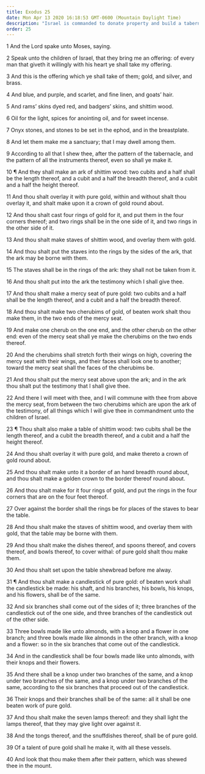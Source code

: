 ```yaml
---
title: Exodus 25
date: Mon Apr 13 2020 16:18:53 GMT-0600 (Mountain Daylight Time)
description: "Israel is commanded to donate property and build a tabernacle, the ark of testimony (with the mercy seat and cherubims), a table (for the shewbread), and the candlestick, all according to patterns shown to Moses on the mount."
order: 25
---
```


1 And the Lord spake unto Moses, saying.

2 Speak unto the children of Israel, that they bring me an offering: of every man that giveth it willingly with his heart ye shall take my offering.

3 And this is the offering which ye shall take of them; gold, and silver, and brass.

4 And blue, and purple, and scarlet, and fine linen, and goats’ hair.

5 And rams’ skins dyed red, and badgers’ skins, and shittim wood.

6 Oil for the light, spices for anointing oil, and for sweet incense.

7 Onyx stones, and stones to be set in the ephod, and in the breastplate.

8 And let them make me a sanctuary; that I may dwell among them.

9 According to all that I shew thee, after the pattern of the tabernacle, and the pattern of all the instruments thereof, even so shall ye make it.

10 ¶ And they shall make an ark of shittim wood: two cubits and a half shall be the length thereof, and a cubit and a half the breadth thereof, and a cubit and a half the height thereof.

11 And thou shalt overlay it with pure gold, within and without shalt thou overlay it, and shalt make upon it a crown of gold round about.

12 And thou shalt cast four rings of gold for it, and put them in the four corners thereof; and two rings shall be in the one side of it, and two rings in the other side of it.

13 And thou shalt make staves of shittim wood, and overlay them with gold.

14 And thou shalt put the staves into the rings by the sides of the ark, that the ark may be borne with them.

15 The staves shall be in the rings of the ark: they shall not be taken from it.

16 And thou shalt put into the ark the testimony which I shall give thee.

17 And thou shalt make a mercy seat of pure gold: two cubits and a half shall be the length thereof, and a cubit and a half the breadth thereof.

18 And thou shalt make two cherubims of gold, of beaten work shalt thou make them, in the two ends of the mercy seat.

19 And make one cherub on the one end, and the other cherub on the other end: even of the mercy seat shall ye make the cherubims on the two ends thereof.

20 And the cherubims shall stretch forth their wings on high, covering the mercy seat with their wings, and their faces shall look one to another; toward the mercy seat shall the faces of the cherubims be.

21 And thou shalt put the mercy seat above upon the ark; and in the ark thou shalt put the testimony that I shall give thee.

22 And there I will meet with thee, and I will commune with thee from above the mercy seat, from between the two cherubims which are upon the ark of the testimony, of all things which I will give thee in commandment unto the children of Israel.

23 ¶ Thou shalt also make a table of shittim wood: two cubits shall be the length thereof, and a cubit the breadth thereof, and a cubit and a half the height thereof.

24 And thou shalt overlay it with pure gold, and make thereto a crown of gold round about.

25 And thou shalt make unto it a border of an hand breadth round about, and thou shalt make a golden crown to the border thereof round about.

26 And thou shalt make for it four rings of gold, and put the rings in the four corners that are on the four feet thereof.

27 Over against the border shall the rings be for places of the staves to bear the table.

28 And thou shalt make the staves of shittim wood, and overlay them with gold, that the table may be borne with them.

29 And thou shalt make the dishes thereof, and spoons thereof, and covers thereof, and bowls thereof, to cover withal: of pure gold shalt thou make them.

30 And thou shalt set upon the table shewbread before me alway.

31 ¶ And thou shalt make a candlestick of pure gold: of beaten work shall the candlestick be made: his shaft, and his branches, his bowls, his knops, and his flowers, shall be of the same.

32 And six branches shall come out of the sides of it; three branches of the candlestick out of the one side, and three branches of the candlestick out of the other side.

33 Three bowls made like unto almonds, with a knop and a flower in one branch; and three bowls made like almonds in the other branch, with a knop and a flower: so in the six branches that come out of the candlestick.

34 And in the candlestick shall be four bowls made like unto almonds, with their knops and their flowers.

35 And there shall be a knop under two branches of the same, and a knop under two branches of the same, and a knop under two branches of the same, according to the six branches that proceed out of the candlestick.

36 Their knops and their branches shall be of the same: all it shall be one beaten work of pure gold.

37 And thou shalt make the seven lamps thereof: and they shall light the lamps thereof, that they may give light over against it.

38 And the tongs thereof, and the snuffdishes thereof, shall be of pure gold.

39 Of a talent of pure gold shall he make it, with all these vessels.

40 And look that thou make them after their pattern, which was shewed thee in the mount.
